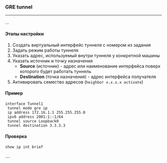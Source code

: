 ### GRE tunnel

---

...





#### Этапы настройки

1. Создать виртуальный интерфейс туннеля с номером из задания
2. Задать режим работы туннеля
3. Указать адрес, используемый внутри туннеля у конкретной машины
4. Указать источник и точку назначения
   * **Source** (источник) - адрес или наименование интерфейса поверх которого будет работать туннель
   * **Destination** (точка назначения) - адрес интерфейса получателя
5. Активировать семество адресов (`heighbor x.x.x.x activate`)



#### Пример

```
interface Tunnel1
 tunnel mode gre ip
 ip address 172.16.1.1 255.255.255.0
 ipv6 address 2001:1::1/64
 tunnel source Loopback0
 tunnel destination 3.3.3.3
```





#### Проверка

`show ip int brief`

....





